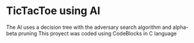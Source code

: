 # TicTacToe using AI

The AI uses a decision tree with the adversary search algorithm and alpha-beta pruning
This proyect was coded using CodeBlocks in C language
